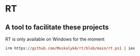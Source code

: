# RT
## A tool to facilitate these projects

RT is only available on Windows for the moment
```ps
irm https://github.com/MoskalykA/rt/blob/main/rt.ps1 | iex
```
